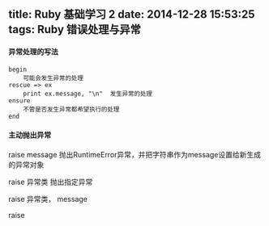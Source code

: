 title: Ruby 基础学习 2
date: 2014-12-28 15:53:25
tags: Ruby 错误处理与异常
---
#### 异常处理的写法

```
begin
	可能会发生异常的处理
rescue => ex
	print ex.message, "\n"	发生异常的处理
ensure
	不管是否发生异常都希望执行的处理
end
```

#### 主动抛出异常

raise message  抛出RuntimeError异常，并把字符串作为message设置给新生成的异常对象

raise 异常类 抛出指定异常

raise 异常类， message

raise
